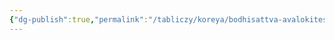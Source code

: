 ```yaml
---
{"dg-publish":true,"permalink":"/tabliczy/koreya/bodhisattva-avalokiteshvara/","dgPassFrontmatter":true}
---
```



